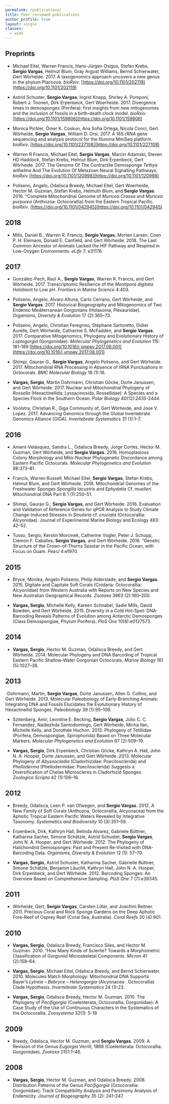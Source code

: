 ```yaml
---
permalink: /publications/
title: Peer reviewed publications
author_profile: true
layout: single
classes:
  - wide
---
```


## Preprints
- Michael Eitel, Warren Francis, Hans-Jürgen Osigus, Stefan Krebs, **Sergio Vargas**, Helmut Blum, Gray Argust Williams, Bernd Schierwater, Gert Wörheide. 2017. A taxogenomics approach uncovers a new genus in the phylum Placozoa. *bioRxiv*.
[https://doi.org/10.1101/202119](https://doi.org/10.1101/202119)

-  Astrid Schuster, **Sergio Vargas**, Ingrid Knapp, Shirley A. Pomponi, Robert J. Toonen, Dirk Erpenbeck, Gert Woerheide. 2017. Divergence times in demosponges (Porifera): first insights from new mitogenomes and the inclusion of fossils in a birth-death clock model. *bioRxiv*. [https://doi.org/10.1101/159806](https://doi.org/10.1101/159806)

- Monica Pichler, Ömer K. Coskun, Ana Sofia Ortega, Nicola Conci, Gert Wörheide, **Sergio Vargas**, William D. Orsi. 2017. A 16S rRNA gene sequencing and analysis protocol for the Illumina MiniSeq platform. *bioRxiv*. [https://doi.org/10.1101/227108](https://doi.org/10.1101/227108)

- Warren R Francis, Michael Eitel, **Sergio Vargas**, Marcin Adamski, Steven HD Haddock, Stefan Krebs, Helmut Blum, Dirk Erpenbeck, Gert Wörheide. 2017. The Genome Of The Contractile Demosponge *Tethya wilhelma* And The Evolution Of Metazoan Neural Signalling Pathways. *bioRxiv* [https://doi.org/10.1101/120998](https://doi.org/10.1101/120998)

- Poliseno, Angelo, Odalisca Breedy, Michael Eitel, Gert Woerheide, Hector M. Guzman, Stefan Krebs, Helmuth Blum, and **Sergio Vargas**. 2016. “Complete Mitochondrial Genome of *Muricea Crassa* and *Muricea purpurea* (Anthozoa: Octocorallia) from the Eastern Tropical Pacific. *bioRxiv*. [https://doi.org/10.1101/042945](https://doi.org/10.1101/042945)

## 2018
- Mills, Daniel B., Warren R. Francis, **Sergio Vargas**, Morten Larsen, Coen P. H. Elemans, Donald E. Canfield, and Gert Wörheide. 2018. The Last Common Ancestor of Animals Lacked the HIF Pathway and Respired in Low-Oxygen Environments. *eLife* 7: e31176.

## 2017
- González-Pech, Raúl A., **Sergio Vargas**, Warren R. Francis, and Gert Wörheide. 2017. Transcriptomic Resilience of the *Montipora digitata* Holobiont to Low pH. *Frontiers in Marine Science* 4:403.

- Poliseno, Angelo, Alvaro Altuna, Carlo Cerrano, Gert Wörheide, and **Sergio Vargas**. 2017. Historical Biogeography and Mitogenomics of Two Endemic Mediterranean Gorgonians (Holaxonia, Plexauridae). *Organisms, Diversity & Evolution* 17 (2):365–73.

- Poliseno, Angelo, Christian Feregrino, Stéphane Sartoretto, Didier Aurelle, Gert Wörheide, Catherine S. McFadden, and **Sergio Vargas**. 2017. Comparative Mitogenomics, Phylogeny and Evolutionary History of *Leptogorgia* (Gorgoniidae). *Molecular Phylogenetics and Evolution* 115: 181-189 [https://doi.org/10.1016/j.ympev.2017.08.001](https://doi.org/10.1016/j.ympev.2017.08.001)

- Shimpi, Gaurav G., **Sergio Vargas**, Angelo Poliseno, and Gert Wörheide. 2017. Mitochondrial RNA Processing in Absence of tRNA Punctuations in Octocorals. *BMC Molecular Biology* 18 (1):16.

- **Vargas, Sergio**, Martin Dohrmann, Christian Göcke, Dorte Janussen, and Gert Wörheide. 2017. Nuclear and Mitochondrial Phylogeny of *Rossella* (Hexactinellida: Lyssacinosida, Rossellidae): A Species and a Species Flock in the Southern Ocean. *Polar Biology* 40(12):2435-2444

- Voolstra, Christian R., Giga Community of, Gert Wörheide, and Jose V. Lopez. 2017. Advancing Genomics through the Global Invertebrate Genomics Alliance (GIGA). *Invertebrate Systematics* 31 (1):1–7.

## 2016
- Ament-Velásquez, Sandra L., Odalisca Breedy, Jorge Cortés, Hector M. Guzman, Gert Wörheide, and **Sergio Vargas**. 2016. Homoplasious Colony Morphology and Mito-Nuclear Phylogenetic Discordance among Eastern Pacific Octocorals. *Molecular Phylogenetics and Evolution* 98:373–81.

- Francis, Warren Russell, Michael Eitel, **Sergio Vargas**, Stefan Krebs, Helmut Blum, and Gert Wörheide. 2016. Mitochondrial Genomes of the Freshwater Sponges *Spongilla lacustris* and *Ephydatia* Cf. *muelleri*. Mitochondrial DNA Part B 1 (1):250–51.

- Shimpi, Gaurav G., **Sergio Vargas**, and Gert Wörheide. 2016. Evaluation and Validation of Reference Genes for qPCR Analysis to Study Climate Change-Induced Stresses in *Sinularia* cf. *cruciata* (Octocorallia: Alcyonidae). Journal of Experimental Marine Biology and Ecology 483: 42–52.

- Tusso, Sergio, Kerstin Morcinek, Catherine Vogler, Peter J. Schupp, Ciemon F. Caballes, **Sergio Vargas**, and Gert Wörheide. 2016. “Genetic Structure of the Crown-of-Thorns Seastar in the Pacific Ocean, with Focus on Guam. *PeerJ* 4:e1970.

## 2015
- Bryce, Monika, Angelo Poliseno, Philip Alderslade, and **Sergio Vargas**. 2015. Digitate and Capitate Soft Corals (Cnidaria: Octocorallia: Alcyoniidae) from Western Australia with Reports on New Species and New Australian Geographical Records. *Zootaxa* 3963 (2):160–200.

- **Vargas, Sergio**, Michelle Kelly, Kareen Schnabel, Sadie Mills, David Bowden, and Gert Wörheide. 2015. Diversity in a Cold Hot-Spot: DNA-Barcoding Reveals Patterns of Evolution among Antarctic Demosponges (Class Demospongiae, Phylum Porifera). *PloS One* 10(6):e0127573.

## 2014
- **Vargas, Sergio**, Hector M. Guzman, Odalisca Breedy, and Gert Wörheide. 2014. Molecular Phylogeny and DNA Barcoding of Tropical Eastern Pacific Shallow-Water Gorgonian Octocorals. *Marine Biology* 161 (5):1027–38.

## 2013
-Dohrmann, Martin, **Sergio Vargas**, Dorte Janussen, Allen G. Collins, and Gert Wörheide. 2013. Molecular Paleobiology of Early-Branching Animals: Integrating DNA and Fossils Elucidates the Evolutionary History of Hexactinellid Sponges. *Paleobiology* 39 (1):95–108.

- Szitenberg, Amir, Leontine E. Becking, **Sergio Vargas**, Júlio C. C. Fernandez, Nadiezhda Santodomingo, Gert Wörheide, Micha Ilan, Michelle Kelly, and Dorothée Huchon. 2013. Phylogeny of Tetillidae (Porifera, Demospongiae, Spirophorida) Based on Three Molecular Markers. *Molecular Phylogenetics and Evolution* 67 (2):509–19.

- **Vargas, Sergio**, Dirk Erpenbeck, Christian Göcke, Kathryn A. Hall, John N. A. Hooper, Dorte Janussen, and Gert Wörheide. 2013. Molecular Phylogeny of *Abyssocladia* (Cladorhizidae: Poecilosclerida) and *Phelloderma* (Phellodermidae: Poecilosclerida) Suggests a Diversification of Chelae Microscleres in Cladorhizid Sponges. *Zoologica Scripta* 42 (1):106–16.

## 2012
- Breedy, Odalisca, Leen P. van Ofwegen, and **Sergio Vargas**. 2012. A New Family of Soft Corals (Anthozoa, Octocorallia, Alcyonacea) from the Aphotic Tropical Eastern Pacific Waters Revealed by Integrative Taxonomy. *Systematics and Biodiversity* 10 (3):351–59.

- Erpenbeck, Dirk, Kathryn Hall, Belinda Alvarez, Gabriele Büttner, Katharina Sacher, Simone Schätzle, Astrid Schuster, **Sergio Vargas**, John N. A. Hooper, and Gert Wörheide. 2012. The Phylogeny of Halichondrid Demosponges: Past and Present Re-Visited with DNA-Barcoding Data. *Organisms, Diversity & Evolution* 12 (1): 57–70.

- **Vargas, Sergio**, Astrid Schuster, Katharina Sacher, Gabrielle Büttner, Simone Schätzle, Benjamin Läuchli, Kathryn Hall, John N. A. Hooper, Dirk Erpenbeck, and Gert Wörheide. 2012. Barcoding Sponges: An Overview Based on Comprehensive Sampling. *PloS One* 7 (7):e39345.

## 2011
- Wörheide, Gert, **Sergio Vargas**, Carsten Lüter, and Joachim Reitner. 2011. Precious Coral and Rock Sponge Gardens on the Deep Aphotic Fore-Reef of Osprey Reef (Coral Sea, Australia). *Coral Reefs* 30 (4):901.

## 2010
- **Vargas, Sergio**, Odalisca Breedy, Francisco Siles, and Hector M. Guzman. 2010. “How Many Kinds of Sclerite? Towards a Morphometric Classification of Gorgoniid Microskeletal Components. *Micron*  41 (2):158–64.

- **Vargas, Sergio**, Michael Eitel, Odalisca Breedy, and Bernd Schierwater. 2010. Molecules Match Morphology: Mitochondrial DNA Supports Bayer’s *Lytreia – Bebryce – Heterogorgia* (Alcyonacea : Octocorallia) Clade Hypothesis. *Invertebrate Systematics* 24 (1):23.

- **Vargas, Sergio**, Odalisca Breedy, Hector M. Guzman. 2010. The Phylogeny of *Pacifigorgia* (Coelenterata, Octocorallia, Gorgoniidae): A Case Study of the Use of Continuous Characters in the Systematics of the Octocorallia. *Zoosystema* 32(1): 5-18 


## 2009
- Breedy, Odalisca, Hector M. Guzman, and **Sergio Vargas**. 2009. A Revision of the Genus *Eugorgia* Verrill, 1868 (Coelenterata: Octocorallia: Gorgoniidae). *Zootaxa* 2151:1–46.


## 2008
- **Vargas, Sergio**, Hector M. Guzman, and Odalisca Breedy. 2008. Distribution Patterns of the Genus *Pacifigorgia* (Octocorallia: Gorgoniidae): Track Compatibility Analysis and Parsimony Analysis of Endemicity. *Journal of Biogeography* 35 (2): 241-247.
